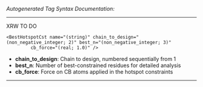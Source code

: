_Autogenerated Tag Syntax Documentation:_

---
XRW TO DO

```
<BestHotspotCst name="(string)" chain_to_design="(non_negative_integer; 2)" best_n="(non_negative_integer; 3)"
         cb_force="(real; 1.0)" />
```

-   **chain_to_design**: Chain to design, numbered sequentially from 1
-   **best_n**: Number of best-constrained residues for detailed analysis
-   **cb_force**: Force on CB atoms applied in the hotspot constraints

---
